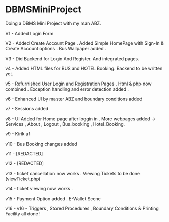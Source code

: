 # DBMSMiniProject

Doing a DBMS Mini Project with my man ABZ.


V1 - Added Login Form 

V2 - Added Create Account Page . Added Simple HomePage with Sign-In & Create Account options . Bus Wallpaper added .

V3 - Did Backend for Login And Register. And integrated pages.

v4 - Added HTML files for BUS and HOTEL Booking. Backend to be written yet.

v5 - Refurnished User Login and Registration Pages . Html & php now combined . Exception handling and error detection added . 

v6 - Enhanced UI by master ABZ and boundary conditions added

v7 - Sessions added

v8 - UI Added for Home page after loggin in . More webpages added -> Services , About , Logout , Bus_booking , Hotel_Booking. 

v9 - Kirik af

v10 - Bus Booking changes added

v11 - [REDACTED]

v12 - [REDACTED]

v13 - ticket cancellation now works . Viewing Tickets to be done (viewTicket.php)

v14 - ticket viewing now works . 

v15 - Payment Option added . E-Wallet Scene

v16 - v16 - Triggers , Stored Procedures , Boundary Conditions & Printing Facility all done !

